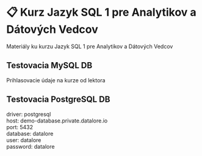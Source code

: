 # 📋 Kurz Jazyk SQL 1 pre Analytikov a Dátových Vedcov
Materiály ku kurzu Jazyk SQL 1 pre Analytikov a Dátových Vedcov

## Testovacia MySQL DB 
Prihlasovacie údaje na kurze od lektora

## Testovacia PostgreSQL DB
driver: postgresql  
host: demo-database.private.datalore.io  
port: 5432  
database: datalore  
user: datalore  
password: datalore  


